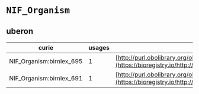 # `NIF_Organism`
## uberon
| curie                    |   usages | nodes                                                                                                                 |
|--------------------------|----------|-----------------------------------------------------------------------------------------------------------------------|
| NIF_Organism:birnlex_695 |        1 | [http://purl.obolibrary.org/obo/UBERON:0007221](https://bioregistry.io/http://purl.obolibrary.org/obo/UBERON:0007221) |
| NIF_Organism:birnlex_691 |        1 | [http://purl.obolibrary.org/obo/UBERON:0007222](https://bioregistry.io/http://purl.obolibrary.org/obo/UBERON:0007222) |
